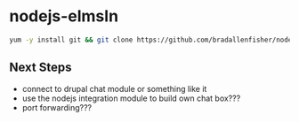 # nodejs-elmsln
``` bash
yum -y install git && git clone https://github.com/bradallenfisher/nodejs-elmsln.git && cd nodejs-elmsln && chmod 700 install.sh && ./install.sh
```
## Next Steps
- connect to drupal chat module or something like it
- use the nodejs integration module to build own chat box???
- port forwarding???
